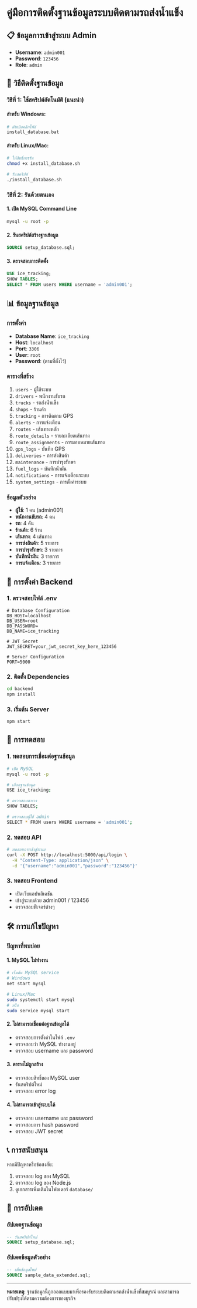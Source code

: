 # คู่มือการติดตั้งฐานข้อมูลระบบติดตามรถส่งน้ำแข็ง

## 📋 ข้อมูลการเข้าสู่ระบบ Admin
- **Username**: `admin001`
- **Password**: `123456`
- **Role**: `admin`

## 🚀 วิธีติดตั้งฐานข้อมูล

### วิธีที่ 1: ใช้สคริปต์อัตโนมัติ (แนะนำ)

#### สำหรับ Windows:
```bash
# ดับเบิลคลิกไฟล์
install_database.bat
```

#### สำหรับ Linux/Mac:
```bash
# ให้สิทธิ์การรัน
chmod +x install_database.sh

# รันสคริปต์
./install_database.sh
```

### วิธีที่ 2: รันด้วยตนเอง

#### 1. เปิด MySQL Command Line
```bash
mysql -u root -p
```

#### 2. รันสคริปต์สร้างฐานข้อมูล
```sql
SOURCE setup_database.sql;
```

#### 3. ตรวจสอบการติดตั้ง
```sql
USE ice_tracking;
SHOW TABLES;
SELECT * FROM users WHERE username = 'admin001';
```

## 📊 ข้อมูลฐานข้อมูล

### การตั้งค่า
- **Database Name**: `ice_tracking`
- **Host**: `localhost`
- **Port**: `3306`
- **User**: `root`
- **Password**: (ตามที่ตั้งไว้)

### ตารางที่สร้าง
1. `users` - ผู้ใช้ระบบ
2. `drivers` - พนักงานขับรถ
3. `trucks` - รถส่งน้ำแข็ง
4. `shops` - ร้านค้า
5. `tracking` - การติดตาม GPS
6. `alerts` - การแจ้งเตือน
7. `routes` - เส้นทางหลัก
8. `route_details` - รายละเอียดเส้นทาง
9. `route_assignments` - การมอบหมายเส้นทาง
10. `gps_logs` - บันทึก GPS
11. `deliveries` - การส่งสินค้า
12. `maintenance` - การบำรุงรักษา
13. `fuel_logs` - บันทึกน้ำมัน
14. `notifications` - การแจ้งเตือนระบบ
15. `system_settings` - การตั้งค่าระบบ

### ข้อมูลตัวอย่าง
- **ผู้ใช้**: 1 คน (admin001)
- **พนักงานขับรถ**: 4 คน
- **รถ**: 4 คัน
- **ร้านค้า**: 6 ร้าน
- **เส้นทาง**: 4 เส้นทาง
- **การส่งสินค้า**: 5 รายการ
- **การบำรุงรักษา**: 3 รายการ
- **บันทึกน้ำมัน**: 3 รายการ
- **การแจ้งเตือน**: 3 รายการ

## 🔧 การตั้งค่า Backend

### 1. ตรวจสอบไฟล์ .env
```env
# Database Configuration
DB_HOST=localhost
DB_USER=root
DB_PASSWORD=
DB_NAME=ice_tracking

# JWT Secret
JWT_SECRET=your_jwt_secret_key_here_123456

# Server Configuration
PORT=5000
```

### 2. ติดตั้ง Dependencies
```bash
cd backend
npm install
```

### 3. เริ่มต้น Server
```bash
npm start
```

## 🧪 การทดสอบ

### 1. ทดสอบการเชื่อมต่อฐานข้อมูล
```bash
# เปิด MySQL
mysql -u root -p

# เลือกฐานข้อมูล
USE ice_tracking;

# ตรวจสอบตาราง
SHOW TABLES;

# ตรวจสอบผู้ใช้ admin
SELECT * FROM users WHERE username = 'admin001';
```

### 2. ทดสอบ API
```bash
# ทดสอบการเข้าสู่ระบบ
curl -X POST http://localhost:5000/api/login \
  -H "Content-Type: application/json" \
  -d '{"username":"admin001","password":"123456"}'
```

### 3. ทดสอบ Frontend
- เปิดเว็บแอปพลิเคชัน
- เข้าสู่ระบบด้วย admin001 / 123456
- ตรวจสอบฟีเจอร์ต่างๆ

## 🛠️ การแก้ไขปัญหา

### ปัญหาที่พบบ่อย

#### 1. MySQL ไม่ทำงาน
```bash
# เริ่มต้น MySQL service
# Windows
net start mysql

# Linux/Mac
sudo systemctl start mysql
# หรือ
sudo service mysql start
```

#### 2. ไม่สามารถเชื่อมต่อฐานข้อมูลได้
- ตรวจสอบการตั้งค่าในไฟล์ `.env`
- ตรวจสอบว่า MySQL ทำงานอยู่
- ตรวจสอบ username และ password

#### 3. ตารางไม่ถูกสร้าง
- ตรวจสอบสิทธิ์ของ MySQL user
- รันสคริปต์ใหม่
- ตรวจสอบ error log

#### 4. ไม่สามารถเข้าสู่ระบบได้
- ตรวจสอบ username และ password
- ตรวจสอบการ hash password
- ตรวจสอบ JWT secret

## 📞 การสนับสนุน

หากมีปัญหาหรือข้อสงสัย:
1. ตรวจสอบ log ของ MySQL
2. ตรวจสอบ log ของ Node.js
3. ดูเอกสารเพิ่มเติมในโฟลเดอร์ `database/`

## 🔄 การอัปเดต

### อัปเดตฐานข้อมูล
```sql
-- รันสคริปต์ใหม่
SOURCE setup_database.sql;
```

### อัปเดตข้อมูลตัวอย่าง
```sql
-- เพิ่มข้อมูลใหม่
SOURCE sample_data_extended.sql;
```

---

**หมายเหตุ**: ฐานข้อมูลนี้ถูกออกแบบมาเพื่อรองรับระบบติดตามรถส่งน้ำแข็งที่สมบูรณ์ และสามารถปรับปรุงได้ตามความต้องการของธุรกิจ

